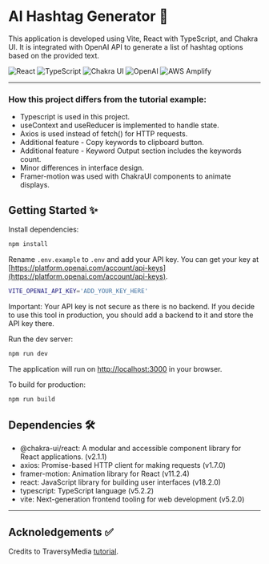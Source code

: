 # AI Hashtag Generator 💬

This application is developed using Vite, React with TypeScript, and Chakra UI. It is integrated with OpenAI API to generate a list of hashtag options based on the provided text. 

![React](https://img.shields.io/badge/React-20232A?style=for-the-badge&logo=react&logoColor=61DAFB)
![TypeScript](https://img.shields.io/badge/typescript-%23007ACC.svg?style=for-the-badge&logo=typescript&logoColor=white)
![Chakra UI](https://img.shields.io/badge/Chakra--UI-319795?style=for-the-badge&logo=chakra-ui&logoColor=white)
![OpenAI](https://a11ybadges.com/badge?logo=openai)
![AWS Amplify](https://a11ybadges.com/badge?logo=awsamplify)


<!-- !["AI Keyword Extractor project"](https://github.com/glowiep/ai-keyword-extractor/blob/main/public/ai-keyword-extractor.png?raw=true) -->

---

### How this project differs from the tutorial example:

- Typescript is used in this project.
- useContext and useReducer is implemented to handle state.
- Axios is used instead of fetch() for HTTP requests.
- Additional feature - Copy keywords to clipboard button.
- Additional feature - Keyword Output section includes the keywords count.
- Minor differences in interface design.
- Framer-motion was used with ChakraUI components to animate displays.

## Getting Started ✨

Install dependencies:

```bash
npm install
```


Rename `.env.example` to `.env` and add your API key. You can get your key at [https://platform.openai.com/account/api-keys](https://platform.openai.com/account/api-keys).

```bash
VITE_OPENAI_API_KEY='ADD_YOUR_KEY_HERE'
```

Important: Your API key is not secure as there is no backend. If you decide to use this tool in production, you should add a backend to it and store the API key there.

Run the dev server:

```bash
npm run dev
```

The application will run on [http://localhost:3000](http://localhost:3000) in your browser.

To build for production:

```bash
npm run build
```

## Dependencies 🛠️

- @chakra-ui/react: A modular and accessible component library for React applications. (v2.1.1)
- axios: Promise-based HTTP client for making requests (v1.7.0)
- framer-motion: Animation library for React (v11.2.4)
- react: JavaScript library for building user interfaces (v18.2.0)
- typescript: TypeScript language (v5.2.2)
- vite: Next-generation frontend tooling for web development (v5.2.0)

<!-- ## Learnings 📚 -->

---

## Acknoledgements ✅
Credits to TraversyMedia <a href="https://www.traversymedia.com/blog/ai-keyword-extractor-with-react-openai">tutorial</a>. 
